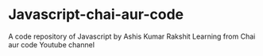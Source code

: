 # Javascript-chai-aur-code
A code repository of Javascript by Ashis Kumar Rakshit Learning from Chai aur code Youtube channel
